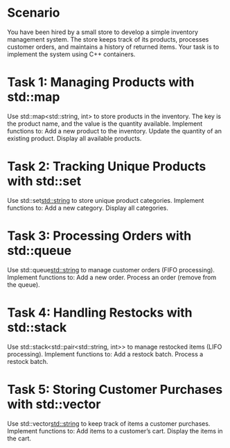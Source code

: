 # Scenario
You have been hired by a small store to develop a simple inventory management system. The store keeps track of its products, processes customer orders, and maintains a history of returned items. Your task is to implement the system using C++ containers.

# Task 1: Managing Products with std::map
Use std::map<std::string, int> to store products in the inventory. The key is the product name, and the value is the quantity available.
Implement functions to:
Add a new product to the inventory.
Update the quantity of an existing product.
Display all available products.
# Task 2: Tracking Unique Products with std::set
Use std::set<std::string> to store unique product categories.
Implement functions to:
Add a new category.
Display all categories.
# Task 3: Processing Orders with std::queue
Use std::queue<std::string> to manage customer orders (FIFO processing).
Implement functions to:
Add a new order.
Process an order (remove from the queue).
# Task 4: Handling Restocks with std::stack
Use std::stack<std::pair<std::string, int>> to manage restocked items (LIFO processing).
Implement functions to:
Add a restock batch.
Process a restock batch.
# Task 5: Storing Customer Purchases with std::vector
Use std::vector<std::string> to keep track of items a customer purchases.
Implement functions to:
Add items to a customer’s cart.
Display the items in the cart.